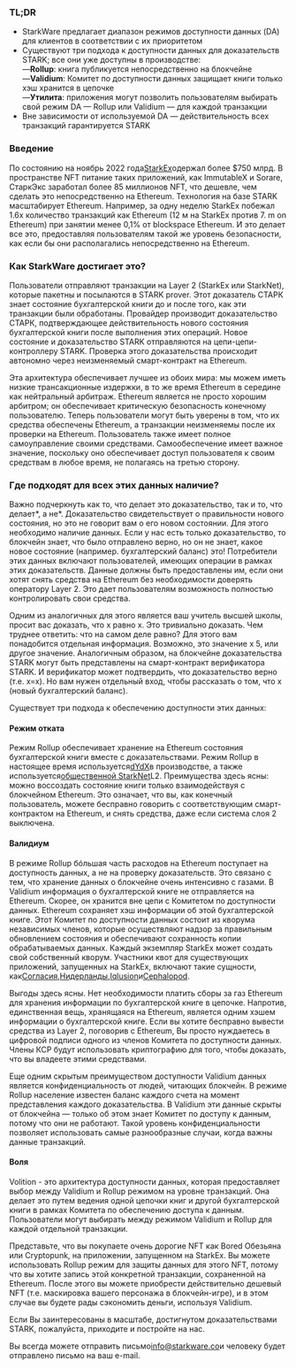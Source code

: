 ### TL;DR

* StarkWare предлагает диапазон режимов доступности данных (DA) для клиентов в соответствии с их приоритетом
* Существуют три подхода к доступности данных для доказательств STARK; все они уже доступны в производстве:\
  —**Rollup**: книга публикуется непосредственно на блокчейне\
  —**Validium**: Комитет по доступности данных защищает книги только хэш хранится в цепочке\
  —**Утилита**: приложения могут позволить пользователям выбирать свой режим DA — Rollup или Validium — для каждой транзакции
* Вне зависимости от используемой DA — действительность всех транзакций гарантируется STARK

### Введение

По состоянию на ноябрь 2022 года[StarkEx](https://starkware.co/starkex/)одержал более $750 млрд. В пространстве NFT питание таких приложений, как ImmutableX и Sorare, СтаркЭкс заработал более 85 миллионов NFT, что дешевле, чем сделать это непосредственно на Ethereum. Технология на базе STARK масштабирует Ethereum. Например, за одну неделю StarkEx побежал 1.6x количество транзакций как Ethereum (12 м на StarkEx против 7. m on Ethereum) при занятии менее 0,1% от blockspace Ethereum. И это делает все это, предоставляя пользователям такой же уровень безопасности, как если бы они располагались непосредственно на Ethereum.

### Как StarkWare достигает это?

Пользователи отправляют транзакции на Layer 2 (StarkEx или StarkNet), которые пакетны и посылаются в STARK prover. Этот доказатель СТАРК знает состояние бухгалтерской книги до и после того, как эти транзакции были обработаны. Провайдер производит доказательство СТАРК, подтверждающее действительность нового состояния бухгалтерской книги после выполнения этих операций. Новое состояние и доказательство STARK отправляются на цепи-цепи-контроллеру STARK. Проверка этого доказательства происходит автономно через неизменяемый смарт-контракт на Ethereum.

Эта архитектура обеспечивает лучшее из обоих мира: мы можем иметь низкие трансакционные издержки, в то же время Ethereum в середине как нейтральный арбитраж. Ethereum является не просто хорошим арбитром; он обеспечивает критическую безопасность конечному пользователю. Теперь пользователи могут быть уверены в том, что их средства обеспечены Ethereum, а транзакции неизменяемы после их проверки на Ethereum. Пользователь также имеет полное самоуправление своими средствами. Самообеспечение имеет важное значение, поскольку оно обеспечивает доступ пользователя к своим средствам в любое время, не полагаясь на третью сторону.

### Где подходят для всех этих данных наличие?

Важно подчеркнуть как то, что делает это доказательство, так и то, что делает*, а не*. Доказательство свидетельствует о правильности нового состояния, но это не говорит вам о его новом состоянии. Для этого необходимо наличие данных. Если у нас есть только доказательство, то блокчейн знает, что было отправлено верно, но он не знает, какое новое состояние (например. бухгалтерский баланс) это! Потребители этих данных включают пользователей, имеющих операции в рамках этих доказательств. Данные должны быть предоставлены им, если они хотят снять средства на Ethereum без необходимости доверять оператору Layer 2. Это дает пользователям возможность полностью контролировать свои средства.

Одним из аналогичных для этого является ваш учитель высшей школы, просит вас доказать, что x равно x. Это тривиально доказать. Чем труднее ответить: что на самом деле равно? Для этого вам понадобится отдельная информация. Возможно, это значение x 5, или другое значение. Аналогичным образом, на блокчейне доказательства STARK могут быть представлены на смарт-контракт верификатора STARK. И верификатор может подтвердить, что доказательство верно (т.е. x=x). Но вам нужен отдельный вход, чтобы рассказать о том, что x (новый бухгалтерский баланс).

Существует три подхода к обеспечению доступности этих данных:

#### Режим отката

Режим Rollup обеспечивает хранение на Ethereum состояния бухгалтерской книги вместе с доказательствами. Режим Rollup в настоящее время используется[dYdX](https://dydx.exchange/)в производстве, а также используется[общественной StarkNet](http://starknet.io/)L2. Преимущества здесь ясны: можно воссоздать состояние книги только взаимодействуя с блокчейном Ethereum. Это означает, что вы, как конечный пользователь, можете бесправно говорить с соответствующим смарт-контрактом на Ethereum, и снять средства, даже если система слоя 2 выключена.

#### Валидиум

В режиме Rollup бóльшая часть расходов на Ethereum поступает на доступность данных, а не на проверку доказательств. Это связано с тем, что хранение данных о блокчейне очень интенсивно с газами. В Validium информация о бухгалтерской книге не отправляется на Ethereum. Скорее, он хранится вне цепи с Комитетом по доступности данных. Ethereum сохраняет хэш информации об этой бухгалтерской книге. Этот Комитет по доступности данных состоит из кворума независимых членов, которые осуществляют надзор за правильным обновлением состояния и обеспечивают сохранность копии обрабатываемых данных. Каждый экземпляр StarkEx может создать свой собственный кворум. Участники квот для существующих приложений, запущенных на StarkEx, включают такие сущности, как[Согласия](https://consensys.net/),[Нидерланды](https://nethermind.io/),[Iqlusion](https://iqlusion.io/)и[Cephalopod](https://cephalopod.equipment/).

Выгоды здесь ясны. Нет необходимости платить сборы за газ Ethereum для хранения информации по бухгалтерской книге в цепочке. Напротив, единственная вещь, хранящаяся на Ethereum, является одним хэшем информации о бухгалтерской книге. Если вы хотите бесправно вывести средства из Layer 2, поговорив с Ethereum, Вы просто нуждаетесь в цифровой подписи одного из членов Комитета по доступности данных. Члены КСР будут использовать криптографию для того, чтобы доказать, что вы владеете этими средствами.

Еще одним скрытым преимуществом доступности Validium данных является конфиденциальность от людей, читающих блокчейн. В режиме Rollup население известен баланс каждого счета на момент представления каждого доказательства. В Validium эти данные скрыты от блокчейна — только об этом знает Комитет по доступу к данным, потому что они не работают. Такой уровень конфиденциальности позволяет использовать самые разнообразные случаи, когда важны данные транзакций.

#### Воля

Volition - это архитектура доступности данных, которая предоставляет выбор между Validium и Rollup режимом на уровне транзакций. Она делает это путем ведения одной цепочки книг и другой бухгалтерской книги в рамках Комитета по обеспечению доступа к данным. Пользователи могут выбирать между режимом Validium и Rollup для каждой отдельной транзакции.

Представьте, что вы покупаете очень дорогие NFT как Bored Обезьяна или Cryptopunk, на приложении, запущенном на StarkEx. Вы можете использовать Rollup режим для защиты данных для этого NFT, потому что вы хотите запись этой конкретной транзакции, сохраненной на Ethereum. После этого вы можете приобрести действительно дешевый NFT (т.е. маскировка вашего персонажа в блокчейн-игре), и в этом случае вы будете рады сэкономить деньги, используя Validium.

Если Вы заинтересованы в масштабе, достигнутом доказательствами STARK, пожалуйста, приходите и постройте на нас.



Вы всегда можете отправить письмо[info@starkware.co](mailto:info@starkware.co)и человеку будет отправлено письмо на ваш e-mail.